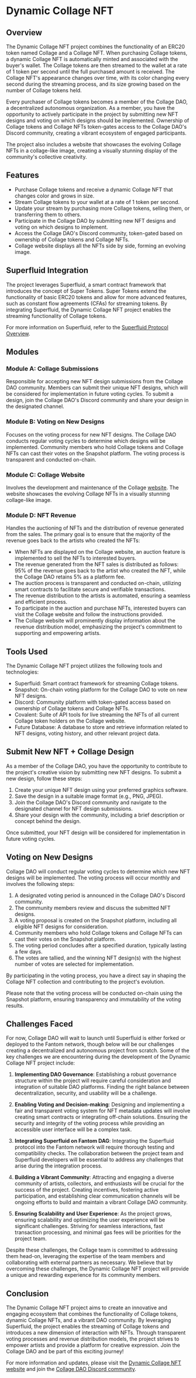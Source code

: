 # Dynamic Collage NFT

## Overview
The Dynamic Collage NFT project combines the functionality of an ERC20 token named Collage and a Collage NFT. When purchasing Collage tokens, a dynamic Collage NFT is automatically minted and associated with the buyer's wallet. The Collage tokens are then streamed to the wallet at a rate of 1 token per second until the full purchased amount is received. The Collage NFT's appearance changes over time, with its color changing every second during the streaming process, and its size growing based on the number of Collage tokens held.

Every purchaser of Collage tokens becomes a member of the Collage DAO, a decentralized autonomous organization. As a member, you have the opportunity to actively participate in the project by submitting new NFT designs and voting on which designs should be implemented. Ownership of Collage tokens and Collage NFTs token-gates access to the Collage DAO's Discord community, creating a vibrant ecosystem of engaged participants.

The project also includes a website that showcases the evolving Collage NFTs in a collage-like image, creating a visually stunning display of the community's collective creativity.

## Features
- Purchase Collage tokens and receive a dynamic Collage NFT that changes color and grows in size.
- Stream Collage tokens to your wallet at a rate of 1 token per second.
- Update your stream by purchasing more Collage tokens, selling them, or transferring them to others.
- Participate in the Collage DAO by submitting new NFT designs and voting on which designs to implement.
- Access the Collage DAO's Discord community, token-gated based on ownership of Collage tokens and Collage NFTs.
- Collage website displays all the NFTs side by side, forming an evolving image.

## Superfluid Integration
The project leverages Superfluid, a smart contract framework that introduces the concept of Super Tokens. Super Tokens extend the functionality of basic ERC20 tokens and allow for more advanced features, such as constant flow agreements (CFAs) for streaming tokens. By integrating Superfluid, the Dynamic Collage NFT project enables the streaming functionality of Collage tokens.

For more information on Superfluid, refer to the [Superfluid Protocol Overview](https://superfluid.finance/).

## Modules

### Module A: Collage Submissions
Responsible for accepting new NFT design submissions from the Collage DAO community. Members can submit their unique NFT designs, which will be considered for implementation in future voting cycles. To submit a design, join the Collage DAO's Discord community and share your design in the designated channel.

### Module B: Voting on New Designs
Focuses on the voting process for new NFT designs. The Collage DAO conducts regular voting cycles to determine which designs will be implemented. Community members who hold Collage tokens and Collage NFTs can cast their votes on the Snapshot platform. The voting process is transparent and conducted on-chain.

### Module C: Collage Website
Involves the development and maintenance of the Collage [website](https://ipfs.io/ipfs/QmW4r6kJDh626jr8pBdcwtSVk6bSEpM8eiCKSUCJUjdQqd/). The website showcases the evolving Collage NFTs in a visually stunning collage-like image.

### Module D: NFT Revenue
Handles the auctioning of NFTs and the distribution of revenue generated from the sales. The primary goal is to ensure that the majority of the revenue goes back to the artists who created the NFTs:

- When NFTs are displayed on the Collage website, an auction feature is implemented to sell the NFTs to interested buyers.
- The revenue generated from the NFT sales is distributed as follows: 95% of the revenue goes back to the artist who created the NFT, while the Collage DAO retains 5% as a platform fee.
- The auction process is transparent and conducted on-chain, utilizing smart contracts to facilitate secure and verifiable transactions.
- The revenue distribution to the artists is automated, ensuring a seamless and efficient process.
- To participate in the auction and purchase NFTs, interested buyers can visit the Collage website and follow the instructions provided.
- The Collage website will prominently display information about the revenue distribution model, emphasizing the project's commitment to supporting and empowering artists.

## Tools Used
The Dynamic Collage NFT project utilizes the following tools and technologies:

- Superfluid: Smart contract framework for streaming Collage tokens.
- Snapshot: On-chain voting platform for the Collage DAO to vote on new NFT designs.
- Discord: Community platform with token-gated access based on ownership of Collage tokens and Collage NFTs.
- Covalent: Suite of API tools for live streaming the NFTs of all current Collage token holders on the Collage website.
- Future Database: A database to store and retrieve information related to NFT designs, voting history, and other relevant project data.

## Submit New NFT + Collage Design

As a member of the Collage DAO, you have the opportunity to contribute to the project's creative vision by submitting new NFT designs. To submit a new design, follow these steps:

1. Create your unique NFT design using your preferred graphics software.
2. Save the design in a suitable image format (e.g., PNG, JPEG).
3. Join the Collage DAO's Discord community and navigate to the designated channel for NFT design submissions.
4. Share your design with the community, including a brief description or concept behind the design.

Once submitted, your NFT design will be considered for implementation in future voting cycles.

## Voting on New Designs

Collage DAO will conduct regular voting cycles to determine which new NFT designs will be implemented. The voting process will occur monthly and involves the following steps:

1. A designated voting period is announced in the Collage DAO's Discord community.
2. The community members review and discuss the submitted NFT designs.
3. A voting proposal is created on the Snapshot platform, including all eligible NFT designs for consideration.
4. Community members who hold Collage tokens and Collage NFTs can cast their votes on the Snapshot platform.
5. The voting period concludes after a specified duration, typically lasting a few days.
6. The votes are tallied, and the winning NFT design(s) with the highest number of votes are selected for implementation.

By participating in the voting process, you have a direct say in shaping the Collage NFT collection and contributing to the project's evolution.

Please note that the voting process will be conducted on-chain using the Snapshot platform, ensuring transparency and immutability of the voting results.

## Challenges Faced

For now, Collage DAO will wait to launch until Superfluid is either forked or deployed to the Fantom network, though below will be our challenges creating a decentralized and autonomous project from scratch. Some of the key challenges we are encountering during the development of the Dynamic Collage NFT project include:

1. **Implementing DAO Governance**: Establishing a robust governance structure within the project will require careful consideration and integration of suitable DAO platforms. Finding the right balance between decentralization, security, and usability will be a challenge.

2. **Enabling Voting and Decision-making**: Designing and implementing a fair and transparent voting system for NFT metadata updates will involve creating smart contracts or integrating off-chain solutions. Ensuring the security and integrity of the voting process while providing an accessible user interface will be a complex task.

3. **Integrating Superfluid on Fantom DAG**: Integrating the Superfluid protocol into the Fantom network will require thorough testing and compatibility checks. The collaboration between the project team and Superfluid developers will be essential to address any challenges that arise during the integration process.

4. **Building a Vibrant Community**: Attracting and engaging a diverse community of artists, collectors, and enthusiasts will be crucial for the success of the project. Creating incentives, fostering active participation, and establishing clear communication channels will be ongoing efforts to build and maintain a vibrant Collage DAO community.

5. **Ensuring Scalability and User Experience**: As the project grows, ensuring scalability and optimizing the user experience will be significant challenges. Striving for seamless interactions, fast transaction processing, and minimal gas fees will be priorities for the project team.

Despite these challenges, the Collage team is committed to addressing them head-on, leveraging the expertise of the team members and collaborating with external partners as necessary. We believe that by overcoming these challenges, the Dynamic Collage NFT project will provide a unique and rewarding experience for its community members.

## Conclusion

The Dynamic Collage NFT project aims to create an innovative and engaging ecosystem that combines the functionality of Collage tokens, dynamic Collage NFTs, and a vibrant DAO community. By leveraging Superfluid, the project enables the streaming of Collage tokens and introduces a new dimension of interaction with NFTs. Through transparent voting processes and revenue distribution models, the project strives to empower artists and provide a platform for creative expression. Join the Collage DAO and be part of this exciting journey!

For more information and updates, please visit the [Dynamic Collage NFT website](https://collage-nft.com) and join the [Collage DAO Discord community](https://discord.gg/collage-dao).

